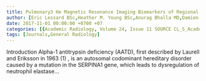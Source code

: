 ```yaml
---
title: Pulmonary3 He Magnetic Resonance Imaging Biomarkers of Regional Airspace Enlargement in Alpha-1 Antitrypsin Deficiency
author: [Eric Lessard BSc,Heather M. Young BSc,Anurag Bhalla MD,Damien Pike PhD,Khadija Sheikh PhD,David G. McCormack MD FRCPC,Alexei Ouriadov PhD,Grace Parraga PhD]
date: 2017-11-01 00:00:00 +0700 +07
categories: [{Academic Radiology, Volume 24, Issue 11 SOURCE CL_S_AcademicRadiologyVolume24Issue11 1}]
tags: [Journals,General Radiology]
---
```

Introduction Alpha-1 antitrypsin deficiency (AATD), first described by Laurell and Eriksson in 1963 (1) , is an autosomal codominant hereditary disorder caused by a mutation in the SERPINA1 gene, which leads to dysregulation of neutrophil elastase...